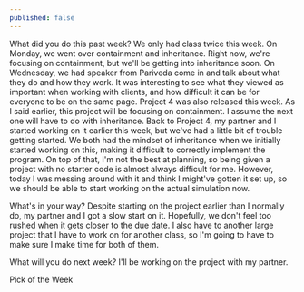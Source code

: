 ```yaml
---
published: false
---
```

What did you do this past week?
We only had class twice this week. On Monday, we went over containment and inheritance. Right now, we're focusing on containment, but we'll be getting into inheritance soon. On Wednesday, we had speaker from Pariveda come in and talk about what they do and how they work. It was interesting to see what they viewed as important when working with clients, and how difficult it can be for everyone to be on the same page. Project 4 was also released this week. As I said earlier, this project will be focusing on containment. I assume the next one will have to do with inheritance. Back to Project 4, my partner and I started working on it earlier this week, but we've had a little bit of trouble getting started. We both had the mindset of inheritance when we initially started working on this, making it difficult to correctly implement the program. On top of that, I'm not the best at planning, so being given a project with no starter code is almost always difficult for me. However, today I was messing around with it and think I might've gotten it set up, so we should be able to start working on the actual simulation now.

What's in your way?
Despite starting on the project earlier than I normally do, my partner and I got a slow start on it. Hopefully, we don't feel too rushed when it gets closer to the due date. I also have to another large project that I have to work on for another class, so I'm going to have to make sure I make time for both of them.

What will you do next week?
I'll be working on the project with my partner.

Pick of the Week